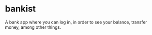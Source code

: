 # bankist
A bank app where you can log in, in order to see your balance, transfer money, among other things.
